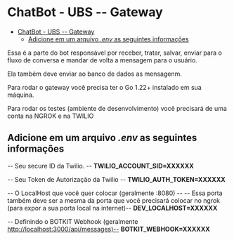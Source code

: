 # ChatBot - UBS -- Gateway

<!--toc:start-->
- [ChatBot - UBS -- Gateway](#chatbot-ubs-gateway)
  - [Adicione em um arquivo *.env* as seguintes informações](#adicione-em-um-arquivo-env-as-seguintes-informações)
<!--toc:end-->

Essa é a parte do bot responsável por receber, tratar, salvar, enviar para o
fluxo de conversa e mandar de volta a mensagem para o usuário.

Ela também deve enviar ao banco de dados as mensagenm.

Para rodar o gateway você precisa ter o Go 1.22+ instalado em sua máquina.

Para rodar os testes (ambiente de desenvolvimento) você precisará de uma conta
na NGROK e na TWILIO

## Adicione em um arquivo *.env* as seguintes informações

-- Seu secure ID da Twilio. --
**TWILIO_ACCOUNT_SID=XXXXXX**

-- Seu Token de Autorização da Twilio --
**TWILIO_AUTH_TOKEN=XXXXXX**

-- O LocalHost que você quer colocar (geralmente :8080) --
-- Essa porta também deve ser a mesma da porta que você precisará colocar no ngrok (para expor a sua porta local na internet)--
**DEV_LOCALHOST=XXXXXX**

-- Definindo o BOTKIT Webhook (geralmente <http://localhost:3000/api/messages)-->
**BOTKIT_WEBHOOK=XXXXXX**
